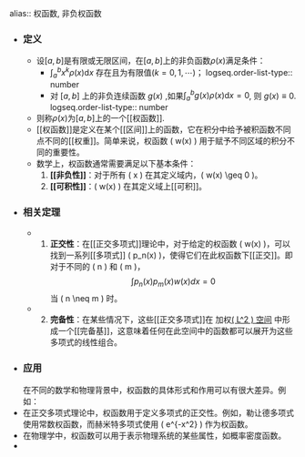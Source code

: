 alias:: 权函数, 非负权函数

- ### 定义
	- 设$[a,b]$是有限或无限区间，在$[a,b]$上的非负函数$\rho(x)$满足条件：
		- $\int_{a}^{b}x^{k}\rho( x)\mathrm{d}x$ 存在且为有限值$(k=0,1,\cdots)$；
		  logseq.order-list-type:: number
		- 对 $[a,b]$ 上的非负连续函数 $g(x)$ ,如果$\int _a^bg( x) \rho( x)\mathrm{d}x= 0$, 则 $g(x)\equiv0$.
		  logseq.order-list-type:: number
	- 则称${\rho(x)}$为$[a,b]$上的一个[[权函数]].
	- [[权函数]]是定义在某个[[区间]]上的函数，它在积分中给予被积函数不同点不同的[[权重]]。简单来说，权函数 \( w(x) \) 用于赋予不同区域的积分不同的重要性。
	- 数学上，权函数通常需要满足以下基本条件：
	  1. **[[非负性]]**：对于所有 \( x \) 在其定义域内，\( w(x) \geq 0 \)。
	  2. **[[可积性]]**：\( w(x) \) 在其定义域上[[可积]]。
- ### 相关定理
	- 1. **正交性**：在[[正交多项式]]理论中，对于给定的权函数 \( w(x) \)，可以找到一系列[[多项式]] \( p_n(x) \)，使得它们在此权函数下[[正交]]。即对于不同的 \( n \) 和 \( m \)，
	  $$ \int p_n(x) p_m(x) w(x) dx = 0 $$
	  当 \( n \neq m \) 时。
	- 2. **完备性**：在某些情况下，这些[[正交多项式]]在 加权[\( L^2 \) 空间]([[平方可积函数空间]]) 中形成一个[[完备基]]，这意味着任何在此空间中的函数都可以展开为这些多项式的线性组合。
- ### 应用
  在不同的数学和物理背景中，权函数的具体形式和作用可以有很大差异。例如：
- 在正交多项式理论中，权函数用于定义多项式的正交性。例如，勒让德多项式使用常数权函数，而赫米特多项式使用 \( e^{-x^2} \) 作为权函数。
- 在物理学中，权函数可以用于表示物理系统的某些属性，如概率密度函数。
-